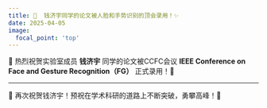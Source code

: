 ```yaml
---
title: 🎉  钱济宇同学的论文被人脸和手势识别的顶会录用！✨
date: 2025-04-05
image:
  focal_point: 'top'
---
```


📢  热烈祝贺实验室成员 **钱济宇** 同学的论文被CCFC会议 **IEEE Conference on Face and Gesture Recognition（FG）** 正式录用！🎊


<!--more-->
---

🎊 再次祝贺钱济宇！预祝在学术科研的道路上不断突破，勇攀高峰！🚀 